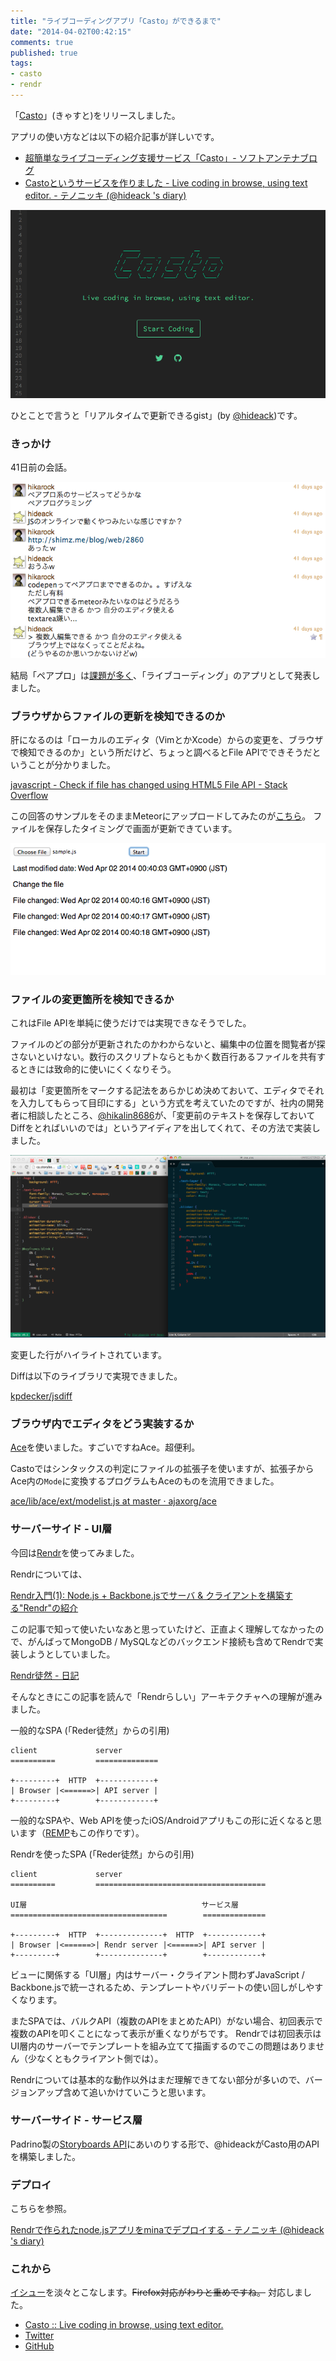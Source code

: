 ```yaml
---
title: "ライブコーディングアプリ「Casto」ができるまで"
date: "2014-04-02T00:42:15"
comments: true
published: true
tags: 
- casto
- rendr
---
```


「[Casto](http://ca.storyboards.jp)」(きゃすと)をリリースしました。

<!--more-->

アプリの使い方などは以下の紹介記事が詳しいです。

- [超簡単なライブコーディング支援サービス「Casto」- ソフトアンテナブログ](http://www.softantenna.com/wp/webservice/casto/)
- [Castoというサービスを作りました - Live coding in browse, using text editor. - テノニッキ (@hideack &#39;s diary)](http://hideack.hatenablog.com/entry/2014/03/30/163413)

![](/images/post/casto-01.png)

ひとことで言うと「リアルタイムで更新できるgist」(by [@hideack](https://twitter.com/hideack))です。

### きっかけ

41日前の会話。

![](/images/post/casto-02.png)

結局「ペアプロ」は[課題が多く](https://github.com/hikarock/casto/issues/38#issuecomment-38985343)、「ライブコーディング」のアプリとして発表しました。

### ブラウザからファイルの更新を検知できるのか

肝になるのは「ローカルのエディタ（VimとかXcode）からの変更を、ブラウザで検知できるのか」という所だけど、ちょっと調べるとFile APIでできそうだということが分かりました。

[javascript - Check if file has changed using HTML5 File API - Stack Overflow](http://stackoverflow.com/questions/14284124/check-if-file-has-changed-using-html5-file-api)

この回答のサンプルをそのままMeteorにアップロードしてみたのが[こちら](http://casto.meteor.com/)。
ファイルを保存したタイミングで画面が更新できています。

![](/images/post/casto-03.png)

### ファイルの変更箇所を検知できるか

これはFile APIを単純に使うだけでは実現できなそうでした。

ファイルのどの部分が更新されたのかわからないと、編集中の位置を閲覧者が探さないといけない。数行のスクリプトならともかく数百行あるファイルを共有するときには致命的に使いにくくなりそう。

最初は「変更箇所をマークする記法をあらかじめ決めておいて、エディタでそれを入力してもらって目印にする」という方式を考えていたのですが、社内の開発者に相談したところ、[@hikalin8686](https://twitter.com/hikalin8686)が、「変更前のテキストを保存しておいてDiffをとればいいのでは」というアイディアを出してくれて、その方法で実装しました。

![](/images/post/casto-04.png)

変更した行がハイライトされています。

Diffは以下のライブラリで実現できました。

[kpdecker/jsdiff](https://github.com/kpdecker/jsdiff)

### ブラウザ内でエディタをどう実装するか

[Ace](http://ace.c9.io/#nav=about)を使いました。すごいですねAce。超便利。

Castoではシンタックスの判定にファイルの拡張子を使いますが、拡張子からAce内の`Mode`に変換するプログラムもAceのものを流用できました。

[ace/lib/ace/ext/modelist.js at master · ajaxorg/ace](https://github.com/ajaxorg/ace/blob/master/lib/ace/ext/modelist.js)

### サーバーサイド - UI層

今回は[Rendr](https://github.com/rendrjs/rendr)を使ってみました。

Rendrについては、

[Rendr入門(1): Node.js + Backbone.jsでサーバ & クライアントを構築する"Rendr"の紹介](http://qiita.com/mshk/items/5912dcd4d9fa52ff6371)

この記事で知って使いたいなあと思っていたけど、正直よく理解してなかったので、がんばってMongoDB / MySQLなどのバックエンド接続も含めてRendrで実装しようとしていました。

[Rendr徒然 - 日記](http://d.hatena.ne.jp/koichik/20131207/1386421200)

そんなときにこの記事を読んで「Rendrらしい」アーキテクチャへの理解が進みました。

一般的なSPA (「Reder徒然」からの引用)

```
client             server
==========         ==============

+---------+  HTTP  +------------+
| Browser |<======>| API server |
+---------+        +------------+
```

一般的なSPAや、Web APIを使ったiOS/Androidアプリもこの形に近くなると思います（[REMP](http://www.remp.jp/hello)もこの作りです）。

Rendrを使ったSPA (「Reder徒然」からの引用)

```
client             server
==========         ======================================

UI層                                       サービス層
===================================        ==============

+---------+  HTTP  +--------------+  HTTP  +------------+
| Browser |<======>| Rendr server |<======>| API server |
+---------+        +--------------+        +------------+
```

ビューに関係する「UI層」内はサーバー・クライアント問わずJavaScript / Backbone.jsで統一されるため、テンプレートやバリデートの使い回しがしやすくなります。

またSPAでは、バルクAPI（複数のAPIをまとめたAPI）がない場合、初回表示で複数のAPIを叩くことになって表示が重くなりがちです。
Rendrでは初回表示はUI層内のサーバーでテンプレートを組み立てて描画するのでこの問題はありません（少なくともクライアント側では）。

Rendrについては基本的な動作以外はまだ理解できてない部分が多いので、バージョンアップ含めて追いかけていこうと思います。

### サーバーサイド - サービス層

Padrino製の[Storyboards API](http://www.storyboards.jp)にあいのりする形で、@hideackがCasto用のAPIを構築しました。

### デプロイ

こちらを参照。

[Rendrで作られたnode.jsアプリをminaでデプロイする - テノニッキ (@hideack &#39;s diary)](http://hideack.hatenablog.com/entry/2014/02/22/191700)

### これから

[イシュー](https://github.com/hikarock/casto/issues?state=open)を淡々とこなします。~~Firefox対応がわりと重めですね。~~ 対応しました。

- [Casto :: Live coding in browse, using text editor.](http://ca.storyboards.jp/)
- [Twitter](https://twitter.com/__casto__)
- [GitHub](https://github.com/hikarock/casto)

